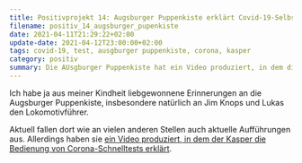 ```yaml
---
title: Positivprojekt 14: Augsburger Puppenkiste erklärt Covid-19-Selbsttest
filename: positiv_14_augsburger_pupenkiste
date: 2021-04-11T21:29:22+02:00
update-date: 2021-04-12T23:00:00+02:00
tags: covid-19, test, ausgburger puppenkiste, corona, kasper
category: positiv
summary: Die AUsgburger Puppenkiste hat ein Video produziert, in dem die Bedienung der Covid-19-Schnelltests erklärt wird
---
```


Ich habe ja aus meiner Kindheit liebgewonnene Erinnerungen an die Augsburger Puppenkiste, insbesondere natürlich an Jim Knops und Lukas den Lokomotivführer.

Aktuell fallen dort wie an vielen anderen Stellen auch aktuelle Aufführungen aus. Allerdings haben sie [ein Video produziert, in dem der Kasper die Bedienung von Corona-Schnelltests erklärt](https://www.youtube.com/watch?v=A0EqaSBurX0).
